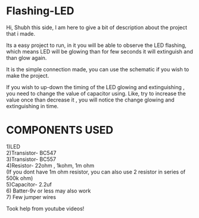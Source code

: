 # Flashing-LED

Hi, 
Shubh this side, I am here to give a bit of description about the project that i made. 

Its a easy project to run, in it you will be able to observe the LED flashing, which means 
LED will be glowing than for few seconds it will extinguish and than glow again. 

It is the simple connection made, you can use the schematic if you wish to make 
the project.

If you wish to up-down the timing of the LED glowing and extinguishing , you need 
to change the value of capacitor using. Like, try to increase the value once than decrease
it , you will notice the change glowing and extinguishing in time. 



 # COMPONENTS USED
1)LED                                                                  
2)Transistor- BC547                                 
3)Transistor- BC557                                    
4)Resistor- 22ohm , 1kohm, 1m ohm                                            
(If you dont have 1m ohm resistor, you can also use 2 resistor in series of 500k ohm)                                 
5)Capacitor- 2.2uf                                                     
6) Batter-9v or less may also work                                                                         
7) Few jumper wires                                                                            


 Took help from youtube videos!
